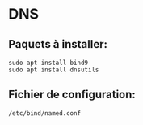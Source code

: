 # DNS

## Paquets à installer:

```shell
sudo apt install bind9
sudo apt install dnsutils
```

## Fichier de configuration:

```shell
/etc/bind/named.conf
```